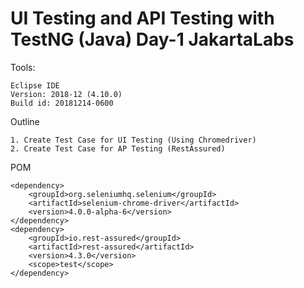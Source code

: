 
# UI Testing and API Testing with TestNG (Java) Day-1 JakartaLabs
Tools: 

    Eclipse IDE 
    Version: 2018-12 (4.10.0)
    Build id: 20181214-0600

Outline

    1. Create Test Case for UI Testing (Using Chromedriver)
    2. Create Test Case for AP Testing (RestAssured)

POM

	<dependency>
		<groupId>org.seleniumhq.selenium</groupId>
		<artifactId>selenium-chrome-driver</artifactId>
		<version>4.0.0-alpha-6</version>
	</dependency>
	<dependency>
		<groupId>io.rest-assured</groupId>
		<artifactId>rest-assured</artifactId>
		<version>4.3.0</version>
		<scope>test</scope>
	</dependency>

